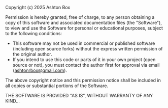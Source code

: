 Copyright (c) 2025 Ashton Box

Permission is hereby granted, free of charge, to any person obtaining a copy
of this software and associated documentation files (the "Software"), to view
and use the Software for personal or educational purposes, subject to the following conditions:

- This software may not be used in commercial or published software (including open source forks)
  without the express written permission of the original author.
- If you intend to use this code or parts of it in your own project (open source or not),
  you must contact the author first for approval via email (ashtonrbox@gmail.com).

The above copyright notice and this permission notice shall be included in all copies
or substantial portions of the Software.

THE SOFTWARE IS PROVIDED "AS IS", WITHOUT WARRANTY OF ANY KIND...
